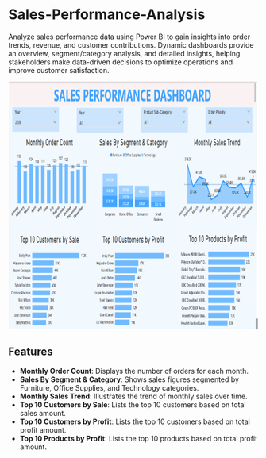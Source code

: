 # Sales-Performance-Analysis
Analyze sales performance data using Power BI to gain insights into order trends, revenue, and customer contributions. Dynamic dashboards provide an overview, segment/category analysis, and detailed insights, helping stakeholders make data-driven decisions to optimize operations and improve customer satisfaction.

<img src="Sales performance Dashboard.png" width="1000" height="500" />

## Features
- **Monthly Order Count**: Displays the number of orders for each month.
- **Sales By Segment & Category**: Shows sales figures segmented by Furniture, Office Supplies, and Technology categories.
- **Monthly Sales Trend**: Illustrates the trend of monthly sales over time.
- **Top 10 Customers by Sale**: Lists the top 10 customers based on total sales amount.
- **Top 10 Customers by Profit**: Lists the top 10 customers based on total profit amount.
- **Top 10 Products by Profit**: Lists the top 10 products based on total profit amount.
